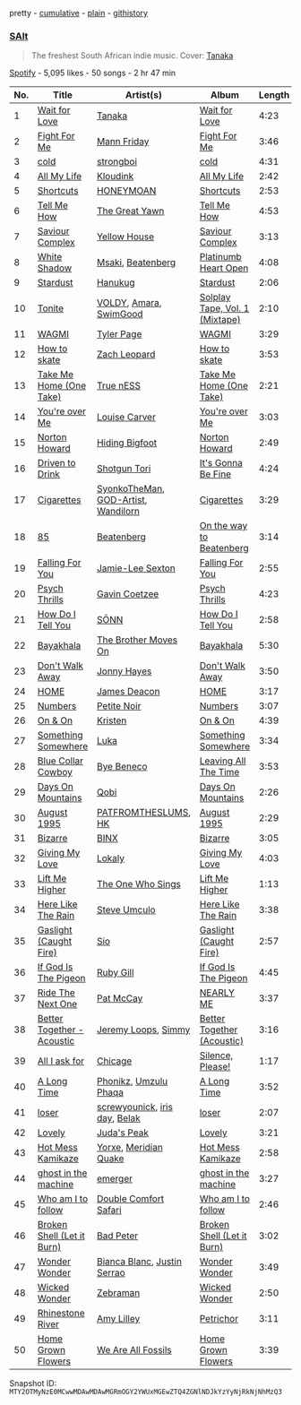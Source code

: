 pretty - [cumulative](/playlists/cumulative/37i9dQZF1DX6dYPM8db5Sz.md) - [plain](/playlists/plain/37i9dQZF1DX6dYPM8db5Sz) - [githistory](https://github.githistory.xyz/mackorone/spotify-playlist-archive/blob/main/playlists/plain/37i9dQZF1DX6dYPM8db5Sz)

### [SAlt](https://open.spotify.com/playlist/37i9dQZF1DX6dYPM8db5Sz)

> The freshest South African indie music\. Cover: <a href="https://open.spotify.com/artist/2nD1C4UjyKoQ1D9ILt1Mph?si=TsDMEATKR\_Gq\-4FjsnL6Cw">Tanaka</a>

[Spotify](https://open.spotify.com/user/spotify) - 5,095 likes - 50 songs - 2 hr 47 min

| No. | Title | Artist(s) | Album | Length |
|---|---|---|---|---|
| 1 | [Wait for Love](https://open.spotify.com/track/68Gn5LndqWnCh7BxrNw3TZ) | [Tanaka](https://open.spotify.com/artist/2nD1C4UjyKoQ1D9ILt1Mph) | [Wait for Love](https://open.spotify.com/album/51qxnbnZDPokiJsulGmIIb) | 4:23 |
| 2 | [Fight For Me](https://open.spotify.com/track/04SvT7sTy6PcImc0mmEXmU) | [Mann Friday](https://open.spotify.com/artist/5mIQ8NjjqcuGvlboXVzJV8) | [Fight For Me](https://open.spotify.com/album/20vcpStEfCgWZiwTtGojta) | 3:46 |
| 3 | [cold](https://open.spotify.com/track/367rg4DJZsp7GCTrDpDVT6) | [strongboi](https://open.spotify.com/artist/2ygluM9w0lmulZrMJ1pI0i) | [cold](https://open.spotify.com/album/3sq9US2YY0YruWQbvV8Yfo) | 4:31 |
| 4 | [All My Life](https://open.spotify.com/track/2RtMLddrvgrurOyKM30w98) | [Kloudink](https://open.spotify.com/artist/3oEPpWf8EAjhwnTqDoXH2P) | [All My Life](https://open.spotify.com/album/7FaVyF7VR6tVLzV7IVHbv4) | 2:42 |
| 5 | [Shortcuts](https://open.spotify.com/track/2JMysPffCAEIQd56mmYvBg) | [HONEYMOAN](https://open.spotify.com/artist/5J9s2Y6roGagMAipTa5XqV) | [Shortcuts](https://open.spotify.com/album/0MuIUbsI2sYNnC7QSIyZsZ) | 2:53 |
| 6 | [Tell Me How](https://open.spotify.com/track/0kgAPpUF1oZlzHuMtc5SS9) | [The Great Yawn](https://open.spotify.com/artist/0XDmWLziGhwLRSkkSBUNZ6) | [Tell Me How](https://open.spotify.com/album/57AGDnhGRf9z6tMpK1N5Br) | 4:53 |
| 7 | [Saviour Complex](https://open.spotify.com/track/1j2ULumv0PlrpUXvoBsb4G) | [Yellow House](https://open.spotify.com/artist/2jAzx88tHo3KNYauXANisl) | [Saviour Complex](https://open.spotify.com/album/0o8UXLj1ZRLUTXVeCIh0V1) | 3:13 |
| 8 | [White Shadow](https://open.spotify.com/track/3Xlu89nWr1l6cakQu2BEov) | [Msaki](https://open.spotify.com/artist/5Oj5jQ98vsoHeIGqCS9Dfq), [Beatenberg](https://open.spotify.com/artist/3S9sb8w9r1iojdrAL1soiU) | [Platinumb Heart Open](https://open.spotify.com/album/22FziGbftNET7IBUj4IFdP) | 4:08 |
| 9 | [Stardust](https://open.spotify.com/track/2BgpHPF021lgW7igZGGCVa) | [Hanukug](https://open.spotify.com/artist/0mHXobgLsjgAyj32UXRwpj) | [Stardust](https://open.spotify.com/album/27eAjlHZCuJ5LhlTaT29C0) | 2:06 |
| 10 | [Tonite](https://open.spotify.com/track/2l0iRvUpFZjuFybv0qSb6A) | [VOLDY](https://open.spotify.com/artist/6xCeaVHW0IM4W0pK7InyAA), [Amara](https://open.spotify.com/artist/3Qsuw3KJY0DZDEBHR7uRPe), [SwimGood](https://open.spotify.com/artist/3dAiSwn0xbIP4Ok1L2fgKZ) | [Solplay Tape, Vol\. 1 \(Mixtape\)](https://open.spotify.com/album/6JFEHmgU0rNKOnEjoy0Lhg) | 2:10 |
| 11 | [WAGMI](https://open.spotify.com/track/4bxjgQ4hZ1kBsCzvpVFBFn) | [Tyler Page](https://open.spotify.com/artist/3Py4gpY3Qhk3ZmUKps21Rl) | [WAGMI](https://open.spotify.com/album/28yfEKfv7kmNGgoOTVVMnz) | 3:29 |
| 12 | [How to skate](https://open.spotify.com/track/1F828L9uVdKx0hfUcEZm62) | [Zach Leopard](https://open.spotify.com/artist/32BTikkFQuadVcD1LHVgWd) | [How to skate](https://open.spotify.com/album/47KWlhSeN3mTuaVLHyXein) | 3:53 |
| 13 | [Take Me Home \(One Take\)](https://open.spotify.com/track/0ihhrhAPOVGNhyaSlSFgVz) | [True nESS](https://open.spotify.com/artist/7b7SUjtDrf6ym930Pmi3jh) | [Take Me Home \(One Take\)](https://open.spotify.com/album/00JQKIr7LCVu0bI0uVr2pY) | 2:21 |
| 14 | [You're over Me](https://open.spotify.com/track/4s3IyR6U98K18L5Fw5YrxG) | [Louise Carver](https://open.spotify.com/artist/3MGKwPbzEu5ZFlDAJA75uD) | [You're over Me](https://open.spotify.com/album/4QshjexDZvv7fpHNK6f5NX) | 3:03 |
| 15 | [Norton Howard](https://open.spotify.com/track/4T8QaK0d7ws3Fp5OiPLCGD) | [Hiding Bigfoot](https://open.spotify.com/artist/1e0Tfbil1OBGrWWc0bapxF) | [Norton Howard](https://open.spotify.com/album/2JuZ9oLEWps7Vn74Qy9sRi) | 2:49 |
| 16 | [Driven to Drink](https://open.spotify.com/track/1g61CcDnJNowdZJK6oW1GS) | [Shotgun Tori](https://open.spotify.com/artist/4OSdYoQni5cUktApP2V4c3) | [It's Gonna Be Fine](https://open.spotify.com/album/0Y9S6SMnmE40sf7EW8BmiQ) | 4:24 |
| 17 | [Cigarettes](https://open.spotify.com/track/59sO3PZBgWBDVAnhJKkCqp) | [SyonkoTheMan](https://open.spotify.com/artist/52q9KxQFuumM4i1tbufUgX), [GOD\-Artist](https://open.spotify.com/artist/327rzGr8Sj1D2m2ShcAgF0), [Wandilorn](https://open.spotify.com/artist/1w5Cq2qn7FR498amWpFRIR) | [Cigarettes](https://open.spotify.com/album/6kE2uEV0sRnzY56zH5Vaaa) | 3:29 |
| 18 | [85](https://open.spotify.com/track/3aA2ckaNAxezqR7jwPJqeJ) | [Beatenberg](https://open.spotify.com/artist/3S9sb8w9r1iojdrAL1soiU) | [On the way to Beatenberg](https://open.spotify.com/album/414CQfkaibycxv5kLfxsGe) | 3:14 |
| 19 | [Falling For You](https://open.spotify.com/track/3QuJghCGUmoDxarw1Wa1lJ) | [Jamie\-Lee Sexton](https://open.spotify.com/artist/07eoBavD6fEwbWUaHTcO3h) | [Falling For You](https://open.spotify.com/album/7IQueyGAvp9urNG0tt0UhR) | 2:55 |
| 20 | [Psych Thrills](https://open.spotify.com/track/2Z2EmJ8dW0lyERmOtL2U15) | [Gavin Coetzee](https://open.spotify.com/artist/3aawEcqTNnGPsDDynnrd3J) | [Psych Thrills](https://open.spotify.com/album/6Q2b3Nv7o0gH7rWikcoD0p) | 4:23 |
| 21 | [How Do I Tell You](https://open.spotify.com/track/0q1oVDXjgMByl8ff7b4h3t) | [SŌNN](https://open.spotify.com/artist/1mujbWE1l8sIS8v0Wj6kaJ) | [How Do I Tell You](https://open.spotify.com/album/2ZXG2gt26oPHl6dL5uCKXs) | 2:58 |
| 22 | [Bayakhala](https://open.spotify.com/track/044VNnUGUaAOphHS0uHITs) | [The Brother Moves On](https://open.spotify.com/artist/1lk7zDKaonwqrwKwt8Krd7) | [Bayakhala](https://open.spotify.com/album/0X0kjZMbBYfMg00uuY6vkf) | 5:30 |
| 23 | [Don't Walk Away](https://open.spotify.com/track/6c8yTt07EyE1jc41GK98s7) | [Jonny Hayes](https://open.spotify.com/artist/4RscgyBOMvKeYLQ6OOF3sp) | [Don't Walk Away](https://open.spotify.com/album/1yZF9UfpLcSHDi8Sw46wk8) | 3:50 |
| 24 | [HOME](https://open.spotify.com/track/73wKP5eAiTwpB1cjNXUaph) | [James Deacon](https://open.spotify.com/artist/7GobSJDCoe66J6XytXZfLx) | [HOME](https://open.spotify.com/album/0iHU2P0uBhtUtAEbOE4wNv) | 3:17 |
| 25 | [Numbers](https://open.spotify.com/track/5mbPhsvvQTMSXD5pTaBA4B) | [Petite Noir](https://open.spotify.com/artist/4dGwtd1FYag1VY1vaR1U8y) | [Numbers](https://open.spotify.com/album/6OtEOteOr6YdKEm61e3elN) | 3:07 |
| 26 | [On & On](https://open.spotify.com/track/4PWLnVy6lGzIinWqbEAAVd) | [Kristen](https://open.spotify.com/artist/6j0N2lhmdDYlPhGRQLCsIG) | [On & On](https://open.spotify.com/album/61iQKAPGhwpcgMa4lK0XWs) | 4:39 |
| 27 | [Something Somewhere](https://open.spotify.com/track/7dgpgC7gj4fArlHQ5UNVny) | [Luka](https://open.spotify.com/artist/3pBGsDYnC5jRuBro2o8wvv) | [Something Somewhere](https://open.spotify.com/album/1Tq9NiZNrYWRE9j2GwQn2f) | 3:34 |
| 28 | [Blue Collar Cowboy](https://open.spotify.com/track/6YjBj6LmQISfkAVD8f0OHN) | [Bye Beneco](https://open.spotify.com/artist/3kMHWNlRYrb3c6NpmP8EQh) | [Leaving All The Time](https://open.spotify.com/album/4Buz9FAsieDI6T8y1K4rAf) | 3:53 |
| 29 | [Days On Mountains](https://open.spotify.com/track/4rgNZsyuVYKZfFBRjgt39s) | [Qobi](https://open.spotify.com/artist/5WfAvkaliCjjzV7MQX6vDq) | [Days On Mountains](https://open.spotify.com/album/6AbCmVvwv6BQFOzfzm4xmT) | 2:26 |
| 30 | [August 1995](https://open.spotify.com/track/3Ov2OEwYZdT0la12x2jqkk) | [PATFROMTHESLUMS](https://open.spotify.com/artist/0TzhwuTz8m7OsbhqLB5JUt), [HK](https://open.spotify.com/artist/0dK1wy5v9DDEnhndvlX8Il) | [August 1995](https://open.spotify.com/album/5iv4EPV29VfLxWbPUgbuSa) | 2:29 |
| 31 | [Bizarre](https://open.spotify.com/track/61Phoppvo0NkAIjrql2NCi) | [BINX](https://open.spotify.com/artist/1m6WCZzMnbe46bBTvbERQ0) | [Bizarre](https://open.spotify.com/album/4xx7g07nLqQEVr2WZ23W0K) | 3:05 |
| 32 | [Giving My Love](https://open.spotify.com/track/74dwHoS4dUx7QHElINW0a0) | [Lokaly](https://open.spotify.com/artist/2xMgbeCaxqn40elRsuLMf4) | [Giving My Love](https://open.spotify.com/album/7ke8MXeH1DwX1C9lGJdP8o) | 4:03 |
| 33 | [Lift Me Higher](https://open.spotify.com/track/3wSENVw8rn7X9nIJ7AzwKp) | [The One Who Sings](https://open.spotify.com/artist/2q2MBrkkj7y8evCayJ15PG) | [Lift Me Higher](https://open.spotify.com/album/3XcxajmXq3K30HC6Vqqv2W) | 1:13 |
| 34 | [Here Like The Rain](https://open.spotify.com/track/6Sd3bSqCaZ5O9Tn0m0P6IC) | [Steve Umculo](https://open.spotify.com/artist/5rnqlstQORnxg0odyfLw0B) | [Here Like The Rain](https://open.spotify.com/album/7kra5GGwK8ActnTZw50jHo) | 3:38 |
| 35 | [Gaslight \(Caught Fire\)](https://open.spotify.com/track/6TYU5CqDddOWEcD0n2KiGJ) | [Sio](https://open.spotify.com/artist/4hIQjO5iXCXx71iZBQQ1Jh) | [Gaslight \(Caught Fire\)](https://open.spotify.com/album/1n2H1RFsKWsALRmyz1tewi) | 2:57 |
| 36 | [If God Is The Pigeon](https://open.spotify.com/track/11hrQND5U7gbysfggLP30o) | [Ruby Gill](https://open.spotify.com/artist/51KkytVOUvaM9m0CoY9mBU) | [If God Is The Pigeon](https://open.spotify.com/album/58Ybnqt8CX2Ty3B2UsJLwW) | 4:45 |
| 37 | [Ride The Next One](https://open.spotify.com/track/4so7v52k8q4Bac3SxHAPOu) | [Pat McCay](https://open.spotify.com/artist/1AMLedm2z14uk2eSDbndxK) | [NEARLY ME](https://open.spotify.com/album/1Jdk7zXVJyDFb7fZQ9sXlu) | 3:37 |
| 38 | [Better Together \- Acoustic](https://open.spotify.com/track/65j5HnUBVNkNZAi7wdCrVI) | [Jeremy Loops](https://open.spotify.com/artist/0Dct2Gu0qEbgGRjfaxew8g), [Simmy](https://open.spotify.com/artist/3MjlXVCfmLdY9QQ2GCd7iA) | [Better Together \(Acoustic\)](https://open.spotify.com/album/5HXfoEBYak7Iu5TjLt0IqE) | 3:16 |
| 39 | [All I ask for](https://open.spotify.com/track/7cnK5RmaVkizAJZiJ772T4) | [Chicage](https://open.spotify.com/artist/3ifSLh9XOq2zWejn95G5KR) | [Silence, Please!](https://open.spotify.com/album/7gvkwz3Sl5xc0JvPH7WzyS) | 1:17 |
| 40 | [A Long Time](https://open.spotify.com/track/08izD5yyI6TPJCzmABexZc) | [Phonikz](https://open.spotify.com/artist/6YX1n5yl2H2RdidVHWnoc5), [Umzulu Phaqa](https://open.spotify.com/artist/6nStNfo8Gzsff8NcJl4mND) | [A Long Time](https://open.spotify.com/album/239HTIeLn41odDoMwLsb8N) | 3:52 |
| 41 | [loser](https://open.spotify.com/track/3EZVljsec0JN8ia1I9f3U2) | [screwyounick](https://open.spotify.com/artist/6uUXtzAE4Rm9nuLTdh9YxK), [iris day](https://open.spotify.com/artist/76aEuFvHvQUH4BKVPRUSWn), [Belak](https://open.spotify.com/artist/2y83yKCgoia21m1ot4WxPL) | [loser](https://open.spotify.com/album/6ugUDr9rOoVQqLkrwVSgQX) | 2:07 |
| 42 | [Lovely](https://open.spotify.com/track/3xY36zjy0lSZf6H5aTe5WD) | [Juda's Peak](https://open.spotify.com/artist/0cXbmR4mcRNkHa3eXA9uC6) | [Lovely](https://open.spotify.com/album/5K5weaJCO4Nno8yI2mm4Ev) | 3:21 |
| 43 | [Hot Mess Kamikaze](https://open.spotify.com/track/15rZyIFD0Yt4cIuL1bZArn) | [Yorxe](https://open.spotify.com/artist/6S4m4nLUKn7OuavvVKQWv8), [Meridian Quake](https://open.spotify.com/artist/78gOv67PJExDFUm8TGgSo7) | [Hot Mess Kamikaze](https://open.spotify.com/album/64EWgHrGNrClyYihj1gNSf) | 2:58 |
| 44 | [ghost in the machine](https://open.spotify.com/track/6g26JrVvHq2JTviCK8Rov2) | [emerger](https://open.spotify.com/artist/6RyGTscMqtqj8eP4mhxoY7) | [ghost in the machine](https://open.spotify.com/album/2HNFlTUUoE4UTfX0gSKlEp) | 3:27 |
| 45 | [Who am I to follow](https://open.spotify.com/track/3N1ymSDgFeaApDPTZ8f4lW) | [Double Comfort Safari](https://open.spotify.com/artist/1hIiJTji8IMwDhlYLZSv3O) | [Who am I to follow](https://open.spotify.com/album/54PzuZVWLC8pw4wVzKIptT) | 2:46 |
| 46 | [Broken Shell \(Let it Burn\)](https://open.spotify.com/track/464ZaLIQyijqgAmCndPwdE) | [Bad Peter](https://open.spotify.com/artist/0dceAs5Ap8kfV0hcvdIm6l) | [Broken Shell \(Let it Burn\)](https://open.spotify.com/album/5x0fQ9tdO8ToxIjek48Tzw) | 3:02 |
| 47 | [Wonder Wonder](https://open.spotify.com/track/31Ig0hJJU3pOalXkHUQZP2) | [Bianca Blanc](https://open.spotify.com/artist/6Rt5vkQjWAmQCuNPQS6R7o), [Justin Serrao](https://open.spotify.com/artist/5eQPdirjEx4DkiVBm3l3Qa) | [Wonder Wonder](https://open.spotify.com/album/6MV3hlmgxooKWoLDRokAN0) | 3:49 |
| 48 | [Wicked Wonder](https://open.spotify.com/track/5mkXZy7MQ3GIDgWKDhv082) | [Zebraman](https://open.spotify.com/artist/6pxjx9DJmtwI56sHl0NBLB) | [Wicked Wonder](https://open.spotify.com/album/7jkhgLNww9XsvR7f5WwqRb) | 2:50 |
| 49 | [Rhinestone River](https://open.spotify.com/track/7mxcH6Ab9gnVjcVMPEeghZ) | [Amy Lilley](https://open.spotify.com/artist/0HmHTFgk53AKaQwLM3eZi4) | [Petrichor](https://open.spotify.com/album/2lY7kj1yqaqThxVc0ohgcT) | 3:11 |
| 50 | [Home Grown Flowers](https://open.spotify.com/track/2W7JDgHdqoH32MMOxCzLYu) | [We Are All Fossils](https://open.spotify.com/artist/15vQbVx84dPqYBWX2XK8kw) | [Home Grown Flowers](https://open.spotify.com/album/7kzhGEkq46mfCiGXaTe6Sg) | 3:39 |

Snapshot ID: `MTY2OTMyNzE0MCwwMDAwMDAwMGRmOGY2YWUxMGEwZTQ4ZGNlNDJkYzYyNjRkNjNhMzQ3`

